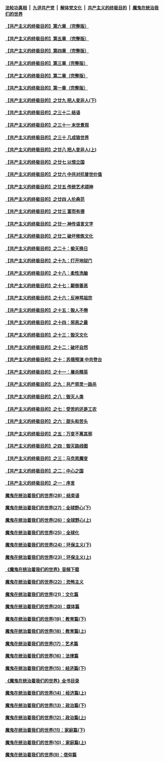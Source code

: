 ####  [法轮功真相](../../../../basic/blob/master/README.md?t=06160702) &nbsp;|&nbsp; [九评共产党](../../../../9ping.md/blob/master/README.md?t=06160702) &nbsp;|&nbsp; [解体党文化](../../../../jtdwh.md/blob/master/README.md?t=06160702)  &nbsp;|&nbsp; [共产主义的终极目的](../../../../gczydzjmd.md/blob/master/README.md?t=06160702) &nbsp;|&nbsp; [魔鬼在统治我们的世界](../../../../mgztzwmdsj.md/blob/master/README.md?t=06160702) 

#### [【共产主义的终极目的】第六章 （完整版）](../pages/nsc422/n11428913.md?t=06160702) 

#### [【共产主义的终极目的】第五章 （完整版）](../pages/nsc422/n11428912.md?t=06160702) 

#### [【共产主义的终极目的】第四章 （完整版）](../pages/nsc422/n11428907.md?t=06160702) 

#### [【共产主义的终极目的】第三章（完整版）](../pages/nsc422/n11428848.md?t=06160702) 

#### [【共产主义的终极目的】第二章（完整版）](../pages/nsc422/n11428831.md?t=06160702) 

#### [【共产主义的终极目的】第一章（完整版）](../pages/nsc422/n11417651.md?t=06160702) 

#### [【共产主义的终极目的】之廿九 把人变非人(下)](../pages/nsc422/n11344140.md?t=06160702) 

#### [【共产主义的终极目的】之三十二 结语](../pages/nsc422/n11360535.md?t=06160702) 

#### [【共产主义的终极目的】之三十一 末世景观](../pages/nsc422/n11351129.md?t=06160702) 

#### [【共产主义的终极目的】之三十 几成狼世界](../pages/nsc422/n11348280.md?t=06160702) 

#### [【共产主义的终极目的】之廿八 把人变非人(上)](../pages/nsc422/n11340492.md?t=06160702) 

#### [【共产主义的终极目的】之廿七 以恨立国](../pages/nsc422/n11336944.md?t=06160702) 

#### [【共产主义的终极目的】之廿六 中共对抗普世价值](../pages/nsc422/n11324785.md?t=06160702) 

#### [【共产主义的终极目的】之廿五 传统艺术颂神](../pages/nsc422/n11296396.md?t=06160702) 

#### [【共产主义的终极目的】之廿四 人伦典范](../pages/nsc422/n11296397.md?t=06160702) 

#### [【共产主义的终极目的】之廿三 富而有德](../pages/nsc422/n11283598.md?t=06160702) 

#### [【共产主义的终极目的】之廿一 神传语言文字](../pages/nsc422/n11263265.md?t=06160702) 

#### [【共产主义的终极目的】之廿二 破坏修炼文化](../pages/nsc422/n11245728.md?t=06160702) 

#### [【共产主义的终极目的】之二十：偷天换日](../pages/nsc422/n11238846.md?t=06160702) 

#### [【共产主义的终极目的】之十九：打开地狱门](../pages/nsc422/n11206376.md?t=06160702) 

#### [【共产主义的终极目的】之十八：柔性洗脑](../pages/nsc422/n11199994.md?t=06160702) 

#### [【共产主义的终极目的】之十七：颠倒善恶](../pages/nsc422/n11179782.md?t=06160702) 

#### [【共产主义的终极目的】之十六：反神骂祖宗](../pages/nsc422/n11166798.md?t=06160702) 

#### [【共产主义的终极目的】之十五：毁人不倦](../pages/nsc422/n11166792.md?t=06160702) 

#### [【共产主义的终极目的】之十四：邪恶之最](../pages/nsc422/n11150249.md?t=06160702) 

#### [【共产主义的终极目的】之十三：毁灭文化](../pages/nsc422/n11135227.md?t=06160702) 

#### [【共产主义的终极目的】之十二：破坏自然](../pages/nsc422/n11135214.md?t=06160702) 

#### [【共产主义的终极目的】之十：苏俄预演 中共登台](../pages/nsc422/n11118424.md?t=06160702) 

#### [【共产主义的终极目的】之十一：屠杀精英](../pages/nsc422/n11118442.md?t=06160702) 

#### [【共产主义的终极目的】之九：共产邪灵一路杀](../pages/nsc422/n11114139.md?t=06160702) 

#### [【共产主义的终极目的】之八：毁灭人类](../pages/nsc422/n11108503.md?t=06160702) 

#### [【共产主义的终极目的】之七：受苦的还是工农](../pages/nsc422/n11101809.md?t=06160702) 

#### [【共产主义的终极目的】之六：甜头和苦头](../pages/nsc422/n11096971.md?t=06160702) 

#### [【共产主义的终极目的】之五：万变不离其邪](../pages/nsc422/n11091285.md?t=06160702) 

#### [【共产主义的终极目的】之四：毁灭路线图](../pages/nsc422/n11086284.md?t=06160702) 

#### [【共产主义的终极目的】之三：马克思魔变](../pages/nsc422/n11061941.md?t=06160702) 

#### [【共产主义的终极目的】之二：中心之国](../pages/nsc422/n11047728.md?t=06160702) 

#### [【共产主义的终极目的】之一：序言](../pages/nsc422/n11086077.md?t=06160702) 

#### [魔鬼在统治着我们的世界(28)：结束语](../pages/nsc422/n10936246.md?t=06160702) 

#### [魔鬼在统治着我们的世界(27)：全球野心(下)](../pages/nsc422/n10928319.md?t=06160702) 

#### [魔鬼在统治着我们的世界(26)：全球野心(上)](../pages/nsc422/n10900318.md?t=06160702) 

#### [魔鬼在统治着我们的世界(25)：全球化](../pages/nsc422/n10788205.md?t=06160702) 

#### [魔鬼在统治着我们的世界(24)：环保主义(下)](../pages/nsc422/n10695307.md?t=06160702) 

#### [魔鬼在统治着我们的世界(23)：环保主义(上)](../pages/nsc422/n10688613.md?t=06160702) 

#### [《魔鬼在统治着我们的世界》音频下载](../pages/nsc422/n10635553.md?t=06160702) 

#### [魔鬼在统治着我们的世界(22)：恐怖主义](../pages/nsc422/n10614727.md?t=06160702) 

#### [魔鬼在统治着我们的世界(21)：文化篇](../pages/nsc422/n10597706.md?t=06160702) 

#### [魔鬼在统治着我们的世界(20)：媒体篇](../pages/nsc422/n10586579.md?t=06160702) 

#### [魔鬼在统治着我们的世界(19)：教育篇(下)](../pages/nsc422/n10564808.md?t=06160702) 

#### [魔鬼在统治着我们的世界(18)：教育篇(上)](../pages/nsc422/n10526970.md?t=06160702) 

#### [魔鬼在统治着我们的世界(17)：艺术篇](../pages/nsc422/n10499093.md?t=06160702) 

#### [魔鬼在统治着我们的世界(16)：法律篇](../pages/nsc422/n10485969.md?t=06160702) 

#### [魔鬼在统治着我们的世界(15)：经济篇(下)](../pages/nsc422/n10469975.md?t=06160702) 

#### [《魔鬼在统治着我们的世界》全书目录](../pages/nsc422/n10464261.md?t=06160702) 

#### [魔鬼在统治着我们的世界(14)：经济篇(上)](../pages/nsc422/n10457370.md?t=06160702) 

#### [魔鬼在统治着我们的世界(13)：政治篇(下)](../pages/nsc422/n10448270.md?t=06160702) 

#### [魔鬼在统治着我们的世界(12)：政治篇(上)](../pages/nsc422/n10444576.md?t=06160702) 

#### [魔鬼在统治着我们的世界(11)：家庭篇(下)](../pages/nsc422/n10440961.md?t=06160702) 

#### [魔鬼在统治着我们的世界(10)：家庭篇(上)](../pages/nsc422/n10435448.md?t=06160702) 

#### [魔鬼在统治着我们的世界(9)：信仰篇](../pages/nsc422/n10432159.md?t=06160702) 

